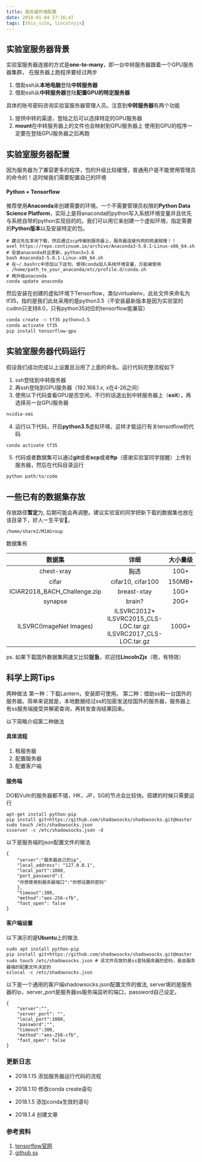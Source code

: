 ```yaml
---
title: 服务器环境配置
date: 2018-01-04 17:16:47
tags: [this_site, lincolnzjx]
---
```


## 实验室服务器背景
实验室服务器连接的方式是**one-to-many**，即一台中转服务器跟着一个GPU服务器集群， 在服务器上跑程序要经过两步
1. 借助ssh从**本地电脑**登陆**中转服务器**
2. 借助ssh从**中转服务器**登陆**配置GPU的特定服务器**

具体的账号密码咨询实验室服务器管理人员。注意到**中转服务器**有两个功能
1. 提供中转的渠道，登陆之后可以选择特定的GPU服务器
2. **mount**在中转服务器上的文件也会映射到GPU服务器上
  使用到GPU的程序一定要在登陆GPU服务器之后再跑

## 实验室服务器配置
因为服务器为了兼容更多的程序，包的升级比较缓慢，普通用户是不能使用管理员的命令的！这时候我们需要配置自己的环境

#### Python + Tensorflow
推荐使用**Anaconda**来创建需要的环境。一个不需要管理员权限的**Python Data Science Platform**，实际上是将anaconda的python写入系统环境变量并且优先与系统自带的python实现目的的。我们可以用它来创建一个虚拟环境，指定需要的**Python版本**以及安装特定的包。

```
# 建议先在本地下载，然后通过scp传输到服务器上，服务器连接外网的网速贼慢！！
axel https://repo.continuum.io/archive/Anaconda3-5.0.1-Linux-x86_64.sh
# 安装anaconda并且更新，python3=3.6
bash Anaconda3-5.0.1-Linux-x86_64.sh
# 在~/.bashrc中添加以下这句，使得conda加入系统环境变量，方能被使用
. /home/path_to_your_anaconda/etc/profile.d/conda.sh
# 再升级anaconda
conda update anaconda
```

然后安装在创建的虚拟环境下Tensorflow，类似virtualenv，此处文件夹命名为tf35，指的是我们此处采用的是python3.5（不安装最新版本是因为实验室的cudnn只支持8.0，只有python35对应的tensorflow能兼容）

```bash
conda create -n tf35 python=3.5
conda activate tf35
pip install tensorflow-gpu
```



## 实验室服务器代码运行

假设我们成功完成以上设置且沿用了上面的命名。运行代码完整流程如下

1. ssh登陆到中转服务器
2. 再ssh登陆到GPU服务器（192.168.1.x, x在4-26之间）
3. 使用以下代码查看GPU是否空闲，不行的话退出到中转服务器上（**exit**），再选择另一台GPU服务器

```bash
nvidia-smi
```

4. 运行以下代码，开启**python3.5**虚拟环境，这样才能运行有关tensotflow的代码

```bash
conda activate tf35
```

5. 代码或者数据集可以通过**git**或者**scp**或者**ftp**（感谢实验室同学提醒）上传到服务器，然后在代码目录运行

```python
python path/to/code
```



## 一些已有的数据集存放

存放路径**暂定**为, 后期可能会再调整。建议实验室的同学把新下载的数据集也放在该目录下，好人一生平安🙈。
```
/home/share2/MIAGroup
```

数据集有 

|             数据集              |                    详细                    |  大小量级  |
| :--------------------------: | :--------------------------------------: | :----: |
|          chest-xray          |                    胸透                    |  10G+  |
|            cifar             |            cifar10, cifar100             | 150MB+ |
| ICIAR2018_BACH_Challenge.zip |               breast-xtay                |  10G+  |
|           synapse            |                  brain?                  |  20G+  |
|   ILSVRC(ImageNet Images)    | ILSVRC2012\*<br>ILSVRC2015_CLS-LOC.tar.gz<br>ILSVRC2017_CLS-LOC.tar.gz | 100G+  |

ps. 如果下载国外数据集网速又比较**捉急**，欢迎找**LincolnZjx**（嗯，有特效）

## 科学上网Tips

两种做法
第一种：下载Lantern，安装即可使用。
第二种：借助ss和一台国外的服务器。简单来说就是，本地数据经过ss的加密发送给国外的服务器，服务器上有ss服务端接受并解密查询，再转发查询结果回来。

以下简略介绍第二种做法

#### 具体流程
1. 租服务器
2. 配置服务器
3. 配置客户端

#### 服务端
DO和Vultr的服务器都不错，HK，JP，SG的节点会比较快。搭建的时候只需要运行

```
apt-get install python-pip
pip install git+https://github.com/shadowsocks/shadowsocks.git@master
sudo touch /etc/shadowsocks.json 
ssserver -c /etc/shadowsocks.json -d
```

以下是服务端的json配置文件的做法

```
{
    "server":"服务器自己的ip",
    "local_address": "127.0.0.1",
    "local_port":1080,
    "port_password":{
	"你想使用到服务器端口":"你想设置的密码"
    },
    "timeout":300,
    "method":"aes-256-cfb",
    "fast_open": false
}
```
#### 客户端设置
以下演示的是**Ubuntu**上的做法

```
sudo apt install python-pip
pip install git+https://github.com/shadowsocks/shadowsocks.git@master
sudo touch /etc/shadowsocks.json # 该文件存放的是ss登陆服务器的密码，是由服务器端的配置文件决定的
sslocal -c /etc/shadowsocks.json
```

以下是一个通用的客户端shadowsocks.json配置文件的做法, server填的是服务器的ip，server_port是服务器ss服务端监听的端口，password自己设定。

```
{
    "server":"",
    "server_port": "",
    "local_port":1080,
    "password":"",
    "timeout":300,
    "method":"aes-256-cfb",
    "fast_open": false
}
```

### 更新日志

* 2018.1.15 添加服务器运行代码的流程


* 2018.1.10 修改conda create语句


* 2018.1.5 添加conda生效的语句
* 2018.1.4 创建文章

### 参考资料
1. [tensorflow官网](https://www.tensorflow.org/install/install_linux#installing_with_anaconda)
2. [github ss](不能说)


